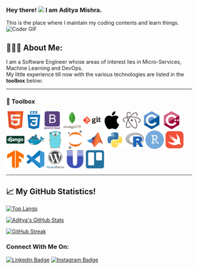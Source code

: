 ### Hey there! <img src="https://raw.githubusercontent.com/MartinHeinz/MartinHeinz/master/wave.gif" width="21px"> I am Aditya Mishra.

This is the place where I maintain my coding contents and learn things.<br>
<img src="https://media.giphy.com/media/SWoSkN6DxTszqIKEqv/giphy.gif" alt="Coder GIF" width="500"> <br>
    
<h2 align="left">👨🏻‍💻 About Me:</h2> 
    
I am a Software Engineer whose areas of interest lies in Micro-Services, Machine Learning and DevOps. <br>
My little experience till now with the various technologies are listed in the **toolbox** below:<br>

---

### 🧰 Toolbox


<img src="https://github.com/devicons/devicon/blob/master/icons/html5/html5-original.svg" alt="HTML" width="50" height="50"/><img src="https://github.com/devicons/devicon/blob/master/icons/css3/css3-plain-wordmark.svg" alt="CSS" width="50" height="50"/><img src="https://github.com/devicons/devicon/blob/master/icons/bootstrap/bootstrap-plain-wordmark.svg" alt="BootStrap" width="50" height="50"/>
<img src="https://github.com/devicons/devicon/blob/master/icons/mongodb/mongodb-original-wordmark.svg" alt="MongoDB" width="50" height="50"/>
<img src="https://github.com/devicons/devicon/blob/master/icons/git/git-original-wordmark.svg" alt="Git" width="50" height="50"/> <img src="https://github.com/devicons/devicon/blob/master/icons/apple/apple-original.svg" alt="Apple" width="50" height="50"/> <img src="https://github.com/devicons/devicon/blob/master/icons/atom/atom-original.svg" alt="Atom" width="50" height="50"/> <img src="https://github.com/devicons/devicon/blob/master/icons/c/c-original.svg" alt="C" width="50" height="50"/> <img src="https://github.com/devicons/devicon/blob/master/icons/cplusplus/cplusplus-original.svg" alt="Cplusplus" width="50" height="50"/> <img src="https://github.com/devicons/devicon/blob/master/icons/django/django-original.svg" alt="Django" width="50" height="50"/> <img src="https://github.com/devicons/devicon/blob/master/icons/docker/docker-original.svg" alt="Docker" width="50" height="50"/> <img src="https://github.com/devicons/devicon/blob/master/icons/go/go-original.svg" alt="Golang" width="50" height="50"/> <img src="https://github.com/devicons/devicon/blob/master/icons/jupyter/jupyter-original.svg" alt="Jupyter" width="50" height="50"/> <img src="https://github.com/devicons/devicon/blob/master/icons/matlab/matlab-original.svg" alt="Matlab" width="50" height="50"/> <img src="https://github.com/devicons/devicon/blob/master/icons/python/python-original.svg" alt="Python" width="50" height="50"/> <img src="https://github.com/devicons/devicon/blob/master/icons/r/r-original.svg" alt="R" width="50" height="50"/> <img src="https://github.com/devicons/devicon/blob/master/icons/rstudio/rstudio-original.svg" alt="RStudio" width="50" height="50"/> <img src="https://github.com/devicons/devicon/blob/master/icons/swift/swift-original.svg" alt="Swift" width="50" height="50"/> <img src="https://github.com/devicons/devicon/blob/master/icons/tensorflow/tensorflow-original.svg" alt="Tensorflow" width="50" height="50"/> <img src="https://github.com/devicons/devicon/blob/master/icons/vscode/vscode-original.svg" alt="VSCode" width="50" height="50"/> <img src="https://github.com/devicons/devicon/blob/master/icons/wordpress/wordpress-original.svg" alt="Wordpress" width="50" height="50"/> <img src="https://github.com/devicons/devicon/blob/master/icons/unix/unix-original.svg" alt="Unix" width="50" height="50"/> <img src="https://github.com/devicons/devicon/blob/master/icons/trello/trello-plain.svg" alt="Trello" width="50" height="50"/>  
 
---

## &#x1f4c8; My GitHub Statistics!

[![Top Langs](https://github-readme-stats.vercel.app/api/top-langs/?username=aaditya29)](https://github.com/anuraghazra/github-readme-stats)<br> 

[![Aditya's GitHub Stats](https://github-readme-stats.vercel.app/api?username=aaditya29&theme=graywhite&hide=contribs)](https://github.com/anuraghazra/github-readme-stats)<br>

[![GitHub Streak](http://github-readme-streak-stats.herokuapp.com?user=aaditya29&theme=graywhite&hide_border=true)](https://git.io/streak-stats)<br>

<h3 align="left">Connect With Me On:</h3>


[![Linkedin Badge](https://img.shields.io/badge/-adityamishra-blue?style=flat-square&logo=Linkedin&logoColor=white&link=https://www.linkedin.com/in/aditya-mishra-8998ba148/)](https://www.linkedin.com/in/aditya-mishra-8998ba148/) [![Instagram Badge](https://img.shields.io/badge/-@aaditya-D7008A?style=flat-square&labelColor=D7008A&logo=Instagram&logoColor=white&link=http://www.instagram.com/_._.aaditya__/)](http://www.instagram.com/_._.aaditya__/) 





<!--
**aaditya29/aaditya29** is a ✨ _special_ ✨ repository because its `README.md` (this file) appears on your GitHub profile.

Here are some ideas to get you started:

- 🔭 I’m currently working on ...
- 🌱 I’m currently learning ...
- 👯 I’m looking to collaborate on ...
- 🤔 I’m looking for help with ...
- 💬 Ask me about ...
- 📫 How to reach me: ...
- 😄 Pronouns: ...
- ⚡ Fun fact: ...
-->
